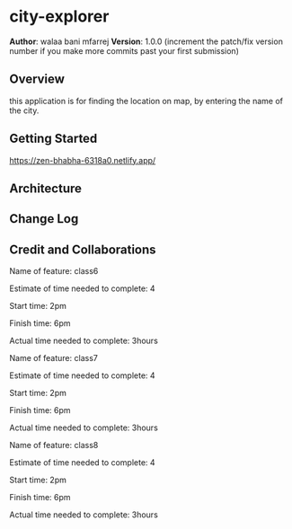 # city-explorer

**Author**: walaa bani mfarrej
**Version**: 1.0.0 (increment the patch/fix version number if you make more commits past your first submission)

## Overview
this application is for finding the location on map, by entering the name of the city.


## Getting Started
https://zen-bhabha-6318a0.netlify.app/

## Architecture
<!-- Provide a detailed description of the application design. What technologies (languages, libraries, etc) you're using, and any other relevant design information. -->

## Change Log
<!-- Use this area to document the iterative changes made to your application as each feature is successfully implemented. Use time stamps. Here's an example:

01-01-2001 4:59pm - Application now has a fully-functional express server, with a GET route for the location resource. -->

## Credit and Collaborations
<!-- Give credit (and a link) to other people or resources that helped you build this application. -->
Name of feature: class6

Estimate of time needed to complete: 4

Start time: 2pm

Finish time: 6pm

Actual time needed to complete: 3hours

Name of feature: class7

Estimate of time needed to complete: 4

Start time: 2pm

Finish time: 6pm

Actual time needed to complete: 3hours

Name of feature: class8

Estimate of time needed to complete: 4

Start time: 2pm

Finish time: 6pm

Actual time needed to complete: 3hours

